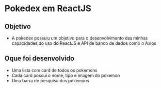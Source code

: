 # Pokedex em ReactJS
 
## Objetivo
- A pokedex possuiu um objetivo para o desenvolvimento das minhas capacidades do uso do ReactJS e API de banco de dados como o Axios

## Oque foi desenvolvido
- Uma lista com card de todos os pokemons
- Cada card possui o nome, tipo e imagem do pokemon
- Uma barra de pesquisa dos pokemons
